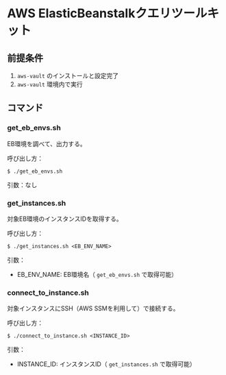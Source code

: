 # AWS ElasticBeanstalkクエリツールキット

## 前提条件

1. `aws-vault` のインストールと設定完了
2. `aws-vault` 環境内で実行

## コマンド

### get_eb_envs.sh

EB環境を調べて、出力する。

呼び出し方：

```
$ ./get_eb_envs.sh
```

引数：なし

### get_instances.sh

対象EB環境のインスタンスIDを取得する。

呼び出し方：

```
$ ./get_instances.sh <EB_ENV_NAME>
```

引数：

- EB_ENV_NAME: EB環境名（ `get_eb_envs.sh` で取得可能）

### connect_to_instance.sh

対象インスタンスにSSH（AWS SSMを利用して）で接続する。

呼び出し方：

```
$ ./connect_to_instance.sh <INSTANCE_ID>
```

引数：

- INSTANCE_ID: インスタンスID（ `get_instances.sh` で取得可能）

